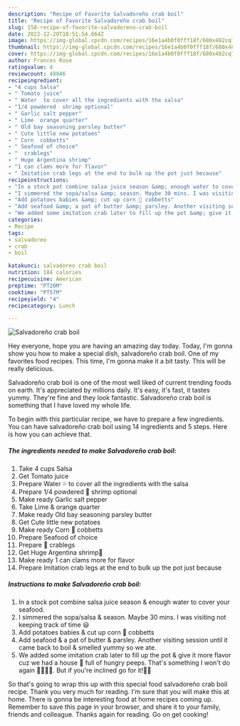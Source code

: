 ```yaml
---
description: "Recipe of Favorite Salvadoreño crab boil"
title: "Recipe of Favorite Salvadoreño crab boil"
slug: 158-recipe-of-favorite-salvadoreno-crab-boil
date: 2022-12-20T18:51:54.664Z
image: https://img-global.cpcdn.com/recipes/16e1a4b0f0fff18f/680x482cq70/salvadoreno-crab-boil-recipe-main-photo.jpg
thumbnail: https://img-global.cpcdn.com/recipes/16e1a4b0f0fff18f/680x482cq70/salvadoreno-crab-boil-recipe-main-photo.jpg
cover: https://img-global.cpcdn.com/recipes/16e1a4b0f0fff18f/680x482cq70/salvadoreno-crab-boil-recipe-main-photo.jpg
author: Frances Rose
ratingvalue: 4
reviewcount: 48046
recipeingredient:
- "4 cups Salsa"
- " Tomato juice"
- " Water  to cover all the ingredients with the salsa"
- "1/4 powdered  shrimp optional"
- " Garlic salt pepper"
- " Lime  orange quarter"
- " Old bay seasoning parsley butter"
- " Cute little new potatoes"
- " Corn  cobbetts"
- " Seafood of choice"
- "  crablegs"
- " Huge Argentina shrimp"
- "1 can clams more for flavor"
- " Imitation crab legs at the end to bulk up the pot just because"
recipeinstructions:
- "In a stock pot combine salsa juice season &amp; enough water to cover your seafood."
- "I simmered the sopa/salsa &amp; season. Maybe 30 mins. I was visiting not keeping track of time 😃"
- "Add potatoes babies &amp; cut up corn 🌽 cobbetts"
- "Add seafood &amp; a pat of butter &amp; parsley. Another visiting session until it came back to boil &amp; smelled yummy so we ate."
- "We added some imitation crab later to fill up the pot &amp; give it more flavor cuz we had a house 🏡 full of hungry peeps. That&#39;s something I won&#39;t do again 🤣🤣🤣👀. But if you&#39;re inclined go for it!🤪🍲"
categories:
- Recipe
tags:
- salvadoreo
- crab
- boil

katakunci: salvadoreo crab boil 
nutrition: 184 calories
recipecuisine: American
preptime: "PT20M"
cooktime: "PT57M"
recipeyield: "4"
recipecategory: Lunch

---
```



![Salvadoreño crab boil](https://img-global.cpcdn.com/recipes/16e1a4b0f0fff18f/680x482cq70/salvadoreno-crab-boil-recipe-main-photo.jpg)

Hey everyone, hope you are having an amazing day today. Today, I'm gonna show you how to make a special dish, salvadoreño crab boil. One of my favorites food recipes. This time, I'm gonna make it a bit tasty. This will be really delicious.



Salvadoreño crab boil is one of the most well liked of current trending foods on earth. It's appreciated by millions daily. It's easy, it's fast, it tastes yummy. They're fine and they look fantastic. Salvadoreño crab boil is something that I have loved my whole life.


To begin with this particular recipe, we have to prepare a few ingredients. You can have salvadoreño crab boil using 14 ingredients and 5 steps. Here is how you can achieve that.

<!--inarticleads1-->

##### The ingredients needed to make Salvadoreño crab boil:

1. Take 4 cups Salsa
1. Get  Tomato juice
1. Prepare  Water 💦 to cover all the ingredients with the salsa
1. Prepare 1/4 powdered 🦐 shrimp optional
1. Make ready  Garlic salt pepper
1. Take  Lime &amp; orange quarter
1. Make ready  Old bay seasoning parsley butter
1. Get  Cute little new potatoes
1. Make ready  Corn 🌽 cobbetts
1. Prepare  Seafood of choice
1. Prepare  🦀 crablegs
1. Get  Huge Argentina shrimp🦐
1. Make ready 1 can clams more for flavor
1. Prepare  Imitation crab legs at the end to bulk up the pot just because




<!--inarticleads2-->

##### Instructions to make Salvadoreño crab boil:

1. In a stock pot combine salsa juice season &amp; enough water to cover your seafood.
1. I simmered the sopa/salsa &amp; season. Maybe 30 mins. I was visiting not keeping track of time 😃
1. Add potatoes babies &amp; cut up corn 🌽 cobbetts
1. Add seafood &amp; a pat of butter &amp; parsley. Another visiting session until it came back to boil &amp; smelled yummy so we ate.
1. We added some imitation crab later to fill up the pot &amp; give it more flavor cuz we had a house 🏡 full of hungry peeps. That&#39;s something I won&#39;t do again 🤣🤣🤣👀. But if you&#39;re inclined go for it!🤪🍲




So that's going to wrap this up with this special food salvadoreño crab boil recipe. Thank you very much for reading. I'm sure that you will make this at home. There is gonna be interesting food at home recipes coming up. Remember to save this page in your browser, and share it to your family, friends and colleague. Thanks again for reading. Go on get cooking!
